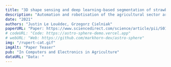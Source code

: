 ```yaml
---
title: "3D shape sensing and deep learning-based segmentation of strawberries"
description: "Automation and robotisation of the agricultural sector are seen as a viable solution to socio-economic challenges faced by this industry. This technology often relies on intelligent perception systems providing information about crops, plants and the entire environment. The challenges faced by traditional 2D vision systems can be addressed by modern 3D vision systems which enable straightforward localisation of objects, size and shape estimation, or handling of occlusions. So far, the use of 3D sensing was mainly limited to indoor or structured environments. In this paper, we evaluate modern sensing technologies including stereo and time-of-flight cameras for 3D perception of shape in agriculture and study their usability for segmenting out soft fruit from background based on their shape. To that end, we propose a novel 3D deep neural network which exploits the organised nature of information originating from the camera-based 3D sensors. We demonstrate the superior performance and efficiency of the proposed architecture compared to the state-of-the-art 3D networks. Through a simulated study, we also show the potential of the 3D sensing paradigm for object segmentation in agriculture and provide insights and analysis of what shape quality is needed and expected for further analysis of crops. The results of this work should encourage researchers and companies to develop more accurate and robust 3D sensing technologies to assure their wider adoption in practical agricultural applications."
date: "2021"
authors: "Justin Le Louëdec, Grzegorz Cielniak"
paperURL: "Paper: https://www.sciencedirect.com/science/article/pii/S0168169921003914?casa_token=I733zMkL2rsAAAAA:vwPzkz5US4Hn3Sdobw10dU0uSwI423M8VDmNAHfJc5joPhN_dHXlUcTXasGlBF_v9Zi5c3iJNQ"
# codeURL: "Code: https://astro-sphere-demo.vercel.app"
# webURL: "Web: https://github.com/markhorn-dev/astro-sphere"
img: "/rupert-cat.gif"
imgAlt: "Paper Teaser"
pub: "In Computers and Electronics in Agriculture"
dataURL: "Data: "
---
```


